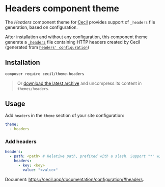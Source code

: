 # Headers component theme

The _Headers_ component theme for [Cecil](https://cecil.app) provides support of `_headers` file generation, based on configuration.

After installation and without any configuration, this component theme generate a [`_headers`](./layouts/_default/page.headers.twig) file containing HTTP headers created by Cecil (generated from [`headers' configuration`](https://cecil.app/documentation/configuration/#headers))

## Installation

```bash
composer require cecil/theme-headers
```

> Or [download the latest archive](https://github.com/Cecilapp/theme-headers/releases/latest/) and uncompress its content in `themes/headers`.

## Usage

Add `headers` in the `theme` section of your site configuration:

```yaml
theme:
  - headers
```

### Add headers

```yaml
headers:
  - path: <path> # Relative path, prefixed with a slash. Support "*" wildcard.
    headers:
      - key: <key>
        value: "<value>"
```

Document: <https://cecil.app/documentation/configuration/#headers>.
